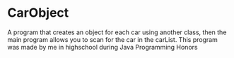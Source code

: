 # CarObject
A program that creates an object for each car using another class, then the main program allows you to scan for the car in the carList.
This program was made by me in highschool during Java Programming Honors 
